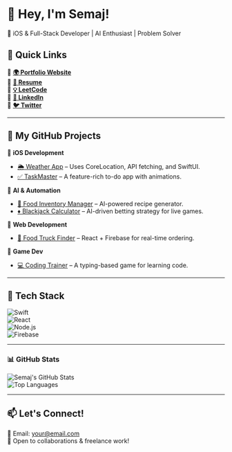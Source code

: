 # 👋 Hey, I'm Semaj!  
🚀 iOS & Full-Stack Developer | AI Enthusiast | Problem Solver  

## 🔗 Quick Links  
🔹 **[🌍 Portfolio Website](https://yourportfolio.com)**  
🔹 **[📜 Resume](https://yourresume.com)**  
🔹 **[💡 LeetCode](https://leetcode.com/yourhandle/)**  
🔹 **[💼 LinkedIn](https://linkedin.com/in/yourhandle)**  
🔹 **[🐦 Twitter](https://twitter.com/yourhandle)**  

---

## 📂 My GitHub Projects  
🔹 **iOS Development**  
- [🌦 Weather App](https://github.com/yourusername/weather-app) – Uses CoreLocation, API fetching, and SwiftUI.  
- [✅ TaskMaster](https://github.com/yourusername/taskmaster) – A feature-rich to-do app with animations.  

🔹 **AI & Automation**  
- [🛒 Food Inventory Manager](https://github.com/yourusername/food-inventory-manager) – AI-powered recipe generator.  
- [♦ Blackjack Calculator](https://github.com/yourusername/blackjack-calc) – AI-driven betting strategy for live games.  

🔹 **Web Development**  
- [🚚 Food Truck Finder](https://github.com/yourusername/food-truck-app) – React + Firebase for real-time ordering.  

🔹 **Game Dev**  
- [💻 Coding Trainer](https://github.com/yourusername/coding-trainer) – A typing-based game for learning code.  

---

## 🔧 **Tech Stack**  
![Swift](https://img.shields.io/badge/Swift-FA7343?style=flat&logo=swift&logoColor=white)  
![React](https://img.shields.io/badge/React-61DAFB?style=flat&logo=react&logoColor=black)  
![Node.js](https://img.shields.io/badge/Node.js-43853D?style=flat&logo=node.js&logoColor=white)  
![Firebase](https://img.shields.io/badge/Firebase-FFCA28?style=flat&logo=firebase&logoColor=black)  

---

### 📊 **GitHub Stats**  
![Semaj's GitHub Stats](https://github-readme-stats.vercel.app/api?username=yourusername&show_icons=true&theme=radical)  
![Top Languages](https://github-readme-stats.vercel.app/api/top-langs/?username=yourusername&layout=compact&theme=radical)  

---

## 📫 **Let's Connect!**  
📧 Email: your@email.com  
💬 Open to collaborations & freelance work!  
